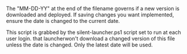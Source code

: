 The "MM-DD-YY" at the end of the filename governs if a new version is downloaded and deployed. If saving changes you want implemented, ensure the date is changed to the current date.

This script is grabbed by the silent-launcher.ps1 script set to run at each user login. that launcherwon't download a changed version of this file unless the date is changed. Only the latest date will be used. 
